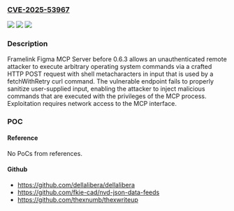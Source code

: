 ### [CVE-2025-53967](https://cve.mitre.org/cgi-bin/cvename.cgi?name=CVE-2025-53967)
![](https://img.shields.io/static/v1?label=Product&message=Figma%20MCP%20Server&color=blue)
![](https://img.shields.io/static/v1?label=Version&message=0%20&color=brightgreen)
![](https://img.shields.io/static/v1?label=Vulnerability&message=CWE-420%20Unprotected%20Alternate%20Channel&color=brightgreen)

### Description

Framelink Figma MCP Server before 0.6.3 allows an unauthenticated remote attacker to execute arbitrary operating system commands via a crafted HTTP POST request with shell metacharacters in input that is used by a fetchWithRetry curl command. The vulnerable endpoint fails to properly sanitize user-supplied input, enabling the attacker to inject malicious commands that are executed with the privileges of the MCP process. Exploitation requires network access to the MCP interface.

### POC

#### Reference
No PoCs from references.

#### Github
- https://github.com/dellalibera/dellalibera
- https://github.com/fkie-cad/nvd-json-data-feeds
- https://github.com/thexnumb/thexwriteup

